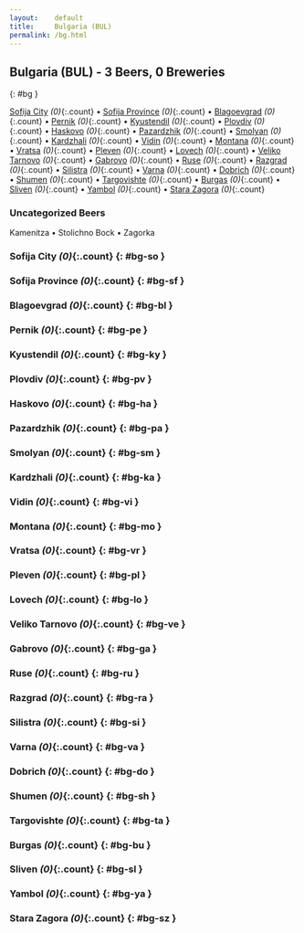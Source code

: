 ```yaml
---
layout:    default
title:     Bulgaria (BUL)
permalink: /bg.html
---
```


## Bulgaria (BUL) - 3 Beers, 0 Breweries
{: #bg }


[Sofija City](#bg-so) _(0)_{:.count} • [Sofija Province](#bg-sf) _(0)_{:.count} • [Blagoevgrad](#bg-bl) _(0)_{:.count} • [Pernik](#bg-pe) _(0)_{:.count} • [Kyustendil](#bg-ky) _(0)_{:.count} • [Plovdiv](#bg-pv) _(0)_{:.count} • [Haskovo](#bg-ha) _(0)_{:.count} • [Pazardzhik](#bg-pa) _(0)_{:.count} • [Smolyan](#bg-sm) _(0)_{:.count} • [Kardzhali](#bg-ka) _(0)_{:.count} • [Vidin](#bg-vi) _(0)_{:.count} • [Montana](#bg-mo) _(0)_{:.count} • [Vratsa](#bg-vr) _(0)_{:.count} • [Pleven](#bg-pl) _(0)_{:.count} • [Lovech](#bg-lo) _(0)_{:.count} • [Veliko Tarnovo](#bg-ve) _(0)_{:.count} • [Gabrovo](#bg-ga) _(0)_{:.count} • [Ruse](#bg-ru) _(0)_{:.count} • [Razgrad](#bg-ra) _(0)_{:.count} • [Silistra](#bg-si) _(0)_{:.count} • [Varna](#bg-va) _(0)_{:.count} • [Dobrich](#bg-do) _(0)_{:.count} • [Shumen](#bg-sh) _(0)_{:.count} • [Targovishte](#bg-ta) _(0)_{:.count} • [Burgas](#bg-bu) _(0)_{:.count} • [Sliven](#bg-sl) _(0)_{:.count} • [Yambol](#bg-ya) _(0)_{:.count} • [Stara Zagora](#bg-sz) _(0)_{:.count}

### Uncategorized Beers

Kamenitza   • Stolichno Bock   • Zagorka  




### Sofija City _(0)_{:.count} {: #bg-so }







### Sofija Province _(0)_{:.count} {: #bg-sf }







### Blagoevgrad _(0)_{:.count} {: #bg-bl }







### Pernik _(0)_{:.count} {: #bg-pe }







### Kyustendil _(0)_{:.count} {: #bg-ky }







### Plovdiv _(0)_{:.count} {: #bg-pv }







### Haskovo _(0)_{:.count} {: #bg-ha }







### Pazardzhik _(0)_{:.count} {: #bg-pa }







### Smolyan _(0)_{:.count} {: #bg-sm }







### Kardzhali _(0)_{:.count} {: #bg-ka }







### Vidin _(0)_{:.count} {: #bg-vi }







### Montana _(0)_{:.count} {: #bg-mo }







### Vratsa _(0)_{:.count} {: #bg-vr }







### Pleven _(0)_{:.count} {: #bg-pl }







### Lovech _(0)_{:.count} {: #bg-lo }







### Veliko Tarnovo _(0)_{:.count} {: #bg-ve }







### Gabrovo _(0)_{:.count} {: #bg-ga }







### Ruse _(0)_{:.count} {: #bg-ru }







### Razgrad _(0)_{:.count} {: #bg-ra }







### Silistra _(0)_{:.count} {: #bg-si }







### Varna _(0)_{:.count} {: #bg-va }







### Dobrich _(0)_{:.count} {: #bg-do }







### Shumen _(0)_{:.count} {: #bg-sh }







### Targovishte _(0)_{:.count} {: #bg-ta }







### Burgas _(0)_{:.count} {: #bg-bu }







### Sliven _(0)_{:.count} {: #bg-sl }







### Yambol _(0)_{:.count} {: #bg-ya }







### Stara Zagora _(0)_{:.count} {: #bg-sz }






 
